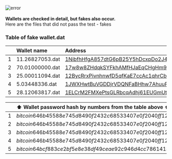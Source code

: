 
![error](https://user-images.githubusercontent.com/82582647/172431915-11fbdd97-994a-4d97-860d-636d33e6bfb9.png)</br></br>
**Wallets are checked in detail, but fakes also occur.**</br>
Here are the files that did not pass the test - fakes
### Table of fake wallet.dat</br>

|   |  Wallet name    | Address     |  | Password|
|:--|:----------------|:------------|:-------|:--------|
| 1 | 11.26827053.dat | [1NibfhHfgA857dtG6pB25Y5hDcxpDo2J47](https://www.blockchain.com/btc/address/1NibfhHfgA857dtG6pB25Y5hDcxpDo2J47) | fake | 12aVP18cd5XsbcGQy8u6eywQ6UuA6Q319s |
| 2 | 70.01000000.dat | [17w8w8ZHdqkSYFkhAMfHJaEqCHgHm9egKv](https://www.blockchain.com/btc/address/17w8w8ZHdqkSYFkhAMfHJaEqCHgHm9egKv) | fake | 12aVP18cd5XsbcGQy8u6eywQ6UuA6Q319s |
| 3 | 25.00011094.dat | [12BycRrxPivnhnwfD5qfKaE7ccAc1qhrCb](https://www.blockchain.com/btc/address/12BycRrxPivnhnwfD5qfKaE7ccAc1qhrCb) | fake |  12aVP18cd5XsbcGQy8u6eywQ6UuA6Q319s |
| 4 | 5.03448336.dat | [1JWXHwtBuVGDDjrVDQNFaBHhw7AhuuPeV9](https://www.blockchain.com/btc/address/1JWXHwtBuVGDDjrVDQNFaBHhw7AhuuPeV9) | fake |  12aVP18cd5XsbcGQy8u6eywQ6UuA6Q319s |
| 5 | 28.12063817.dat | [1ELCrM2FMXePtsGLRbcqAdhj61EUGmUtK9](https://www.blockchain.com/btc/address/1ELCrM2FMXePtsGLRbcqAdhj61EUGmUtK9) | fake | nelikevin.vunderg@yahoo.comneli |

|    | :arrow_up: Wallet password hash by numbers from the table above :arrow_up: |
|:---|:----------------------------------------------------------------------------------------|
| 1 | $bitcoin$64$6b45588e745d8490f2432c68533407e0f2040ff12debd840270f47543ad47c16$16$0af493ab2796f208$99974$2$00$2$00 |
| 2 | $bitcoin$64$6b45588e745d8490f2432c68533407e0f2040ff12debd840270f47543ad47c16$16$0af493ab2796f208$99974$2$00$2$00 |
| 3 | $bitcoin$64$6b45588e745d8490f2432c68533407e0f2040ff12debd840270f47543ad47c16$16$0af493ab2796f208$99974$2$00$2$00 |
| 4 | $bitcoin$64$6b45588e745d8490f2432c68533407e0f2040ff12debd840270f47543ad47c16$16$0af493ab2796f208$99974$2$00$2$00 |
| 5 | $bitcoin$64$bcf883ce2bf5e8e38df49ceae92c946d4cc78614131d89365e11078423350bf7$16$8bbb805fa36b918e$63241$2$00$2$00 |


